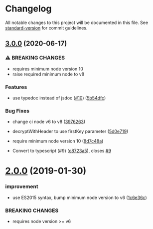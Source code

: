 # Changelog

All notable changes to this project will be documented in this file. See [standard-version](https://github.com/conventional-changelog/standard-version) for commit guidelines.

## [3.0.0](https://github.com/plasticrake/tplink-smarthome-crypto/compare/v2.0.0...v3.0.0) (2020-06-17)


### ⚠ BREAKING CHANGES

* requires minimum node version 10
* raise required minimum node to v8

### Features

* use typedoc instead of jsdoc ([#10](https://github.com/plasticrake/tplink-smarthome-crypto/issues/10)) ([5b54dfc](https://github.com/plasticrake/tplink-smarthome-crypto/commit/5b54dfc6ff48146c659b2e88d1765ca2be0a329c))


### Bug Fixes

* change ci node v6 to v8 ([3976263](https://github.com/plasticrake/tplink-smarthome-crypto/commit/397626323fba3f52b2191b40ab407fe76f887011))
* decryptWithHeader to use firstKey parameter ([5d0e719](https://github.com/plasticrake/tplink-smarthome-crypto/commit/5d0e719de225d5c47f2e2f1966fdf23fbe286885))


* require minimum node version 10 ([8d7c48a](https://github.com/plasticrake/tplink-smarthome-crypto/commit/8d7c48abf607b1daa61fa00f2a799775d1876950))
* Convert to typescript (#9) ([c8723a5](https://github.com/plasticrake/tplink-smarthome-crypto/commit/c8723a525b26b7f01bd13f7ac15640ae6db78b17)), closes [#9](https://github.com/plasticrake/tplink-smarthome-crypto/issues/9)

<a name="2.0.0"></a>
# [2.0.0](https://github.com/plasticrake/tplink-smarthome-crypto/compare/v1.0.0...v2.0.0) (2019-01-30)


### improvement

* use ES2015 syntax, bump minimum node version to v6 ([1c6e36c](https://github.com/plasticrake/tplink-smarthome-crypto/commit/1c6e36c))


### BREAKING CHANGES

* requires node version >= v6
